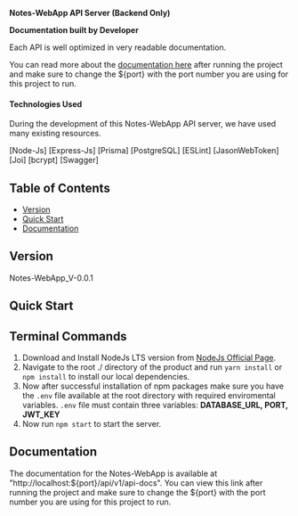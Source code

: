 
**Notes-WebApp API Server (Backend Only)**

**Documentation built by Developer**

Each API is well optimized in very readable documentation.

You can read more about the [documentation here](http://localhost:${port}/api/v1/api-docs) after running the project and make sure to change the ${port} with the port number you are using for this project to run.

#### Technologies Used

During the development of this Notes-WebApp API server, we have used many existing resources.

[Node-Js]
[Express-Js]
[Prisma]
[PostgreSQL]
[ESLint]
[JasonWebToken]
[Joi]
[bcrypt]
[Swagger]

## Table of Contents

- [Version](#version)
- [Quick Start](#quick-start)
- [Documentation](#documentation)

## Version

Notes-WebApp_V-0.0.1

## Quick Start

## Terminal Commands

1. Download and Install NodeJs LTS version from [NodeJs Official Page](https://nodejs.org/en/download/).
2. Navigate to the root ./ directory of the product and run `yarn install` or `npm install` to install our local dependencies.
3. Now after successful installation of npm packages make sure you have the `.env` file available at the root directory with required enviromental variables. `.env` file must contain three variables: **DATABASE_URL, PORT, JWT_KEY**
4. Now run `npm start` to start the server.

   

## Documentation

The documentation for the Notes-WebApp is available at "http://localhost:${port}/api/v1/api-docs". You can view this link after running the project and make sure to change the ${port} with the port number you are using for this project to run.
